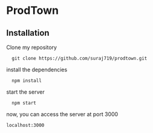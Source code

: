 # ProdTown
## Installation

Clone my repository
```
  git clone https://github.com/suraj719/prodtown.git
```
install the dependencies
```
  npm install
```
start the server
```
  npm start
```
now, you can access the server at port 3000
```
localhost:3000
```